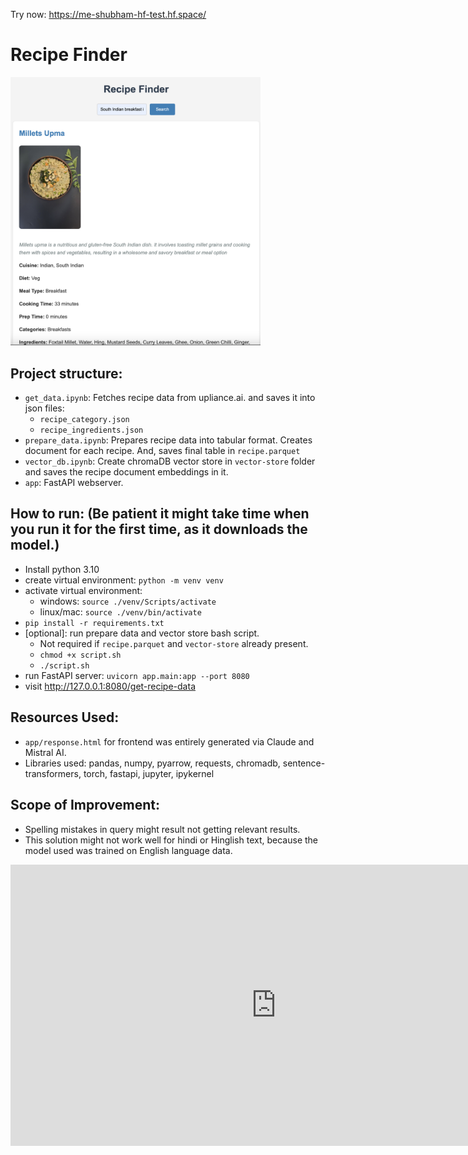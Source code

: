 Try now: https://me-shubham-hf-test.hf.space/
# Recipe Finder
<img src="../image.png" alt="Alt text" width="400"/>
<!-- ![Alt text](image.png) -->

Project structure:
-
- `get_data.ipynb`: Fetches recipe data from upliance.ai. and saves it into json files:
    - `recipe_category.json`
    - `recipe_ingredients.json`
- `prepare_data.ipynb`: Prepares recipe data into tabular format. Creates document for each recipe. And, saves final table in `recipe.parquet`
- `vector_db.ipynb`: Create chromaDB vector store in `vector-store` folder and saves the recipe document embeddings in it.
- `app`: FastAPI webserver.

How to run: (**Be patient it might take time when you run it for the first time, as it downloads the model.**)
--
- Install python 3.10
- create virtual environment: `python -m venv venv`
- activate virtual environment:
    - windows: `source ./venv/Scripts/activate`
    - linux/mac: `source ./venv/bin/activate`
- `pip install -r requirements.txt`
- [optional]: run prepare data and vector store bash script.
    - Not required if `recipe.parquet` and `vector-store` already present.
    - `chmod +x script.sh`
    - `./script.sh`
- run FastAPI server: `uvicorn app.main:app --port 8080`
- visit http://127.0.0.1:8080/get-recipe-data

Resources Used:
--
- `app/response.html` for frontend was entirely generated via Claude and Mistral AI.
- Libraries used: pandas, numpy, pyarrow, requests, chromadb, sentence-transformers, torch, fastapi, jupyter, ipykernel


Scope of Improvement:
-
- Spelling mistakes in query might result not getting relevant results.
- This solution might not work well for hindi or Hinglish text, because the model used was trained on English language data.


<iframe
	src="https://me-shubham-hf-test.hf.space"
	frameborder="0"
	width="850"
	height="450"
></iframe>
